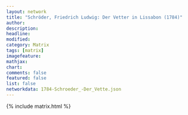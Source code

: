 ```yaml
---
layout: network
title: "Schröder, Friedrich Ludwig: Der Vetter in Lissabon (1784)"
author:
description:
headline:
modified:
category: Matrix
tags: [matrix]
imagefeature: 
mathjax: 
chart: 
comments: false
featured: false
list: false
networkdata: 1784-Schroeder_-Der_Vette.json
---
```

{% include matrix.html %}
